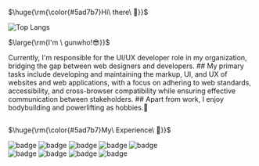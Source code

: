 <p>$\huge{\rm{\color{#5ad7b7}Hi\ there\ 👋}}$</p>

![Top Langs](https://github-readme-stats.vercel.app/api/top-langs/?username=who307&layout=compact)

<p>$\large{\rm{I'm \ gunwho!😎}}$</p>
Currently, I'm responsible for the UI/UX developer role in my organization, bridging the gap between web designers and developers.
##
My primary tasks include developing and maintaining the markup, UI, and UX of websites and web applications, with a focus on adhering to web standards, accessibility, and cross-browser compatibility while ensuring effective communication between stakeholders.
##
Apart from work, I enjoy bodybuilding and powerlifting as hobbies.💪

##

<p>$\huge{\rm{\color{#5ad7b7}My\ Experience\ 🚀}}$</p>

![badge](https://img.shields.io/badge/HTML-239120?style=for-the-badge&logo=html5&logoColor=white)
![badge](https://img.shields.io/badge/CSS-239120?&style=for-the-badge&logo=css3&logoColor=white)
![badge](https://img.shields.io/badge/JavaScript-F7DF1E?style=for-the-badge&logo=JavaScript&logoColor=white)
![badge](https://img.shields.io/badge/jQuery-0769AD?style=for-the-badge&logo=jquery&logoColor=white)
![badge](https://img.shields.io/badge/React-20232A?style=for-the-badge&logo=react&logoColor=61DAFB)<br>
![badge](https://img.shields.io/badge/Figma-F24E1E?style=for-the-badge&logo=figma&logoColor=white)
![badge](https://img.shields.io/badge/Adobe%20Photoshop-31A8FF?logo=adobephotoshop&logoColor=fff&style=for-the-badge)
![badge](https://img.shields.io/badge/Adobe%20Illustrator-FF9A00?logo=adobeillustrator&logoColor=fff&style=for-the-badge)
![badge](https://img.shields.io/badge/GitHub-100000?style=for-the-badge&logo=github&logoColor=white)



